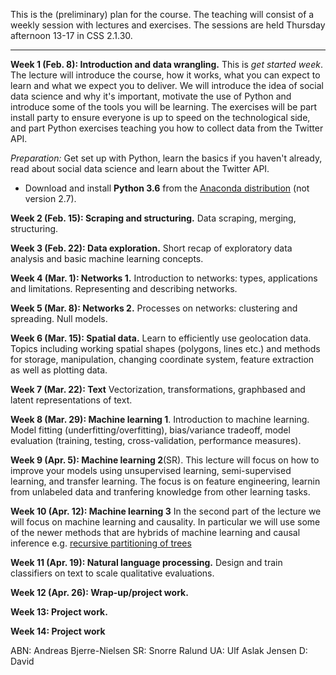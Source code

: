 This is the (preliminary) plan for the course. The teaching will consist of a weekly session with lectures and exercises. The sessions are held Thursday afternoon 13-17 in CSS 2.1.30. 

***

**Week 1 (Feb. 8): Introduction and data wrangling.** This is *get started week*. The lecture will introduce the course, how it works, what you can expect to learn and what we expect you to deliver. We will introduce the idea of social data science and why it's important, motivate the use of Python and introduce some of the tools you will be learning. The exercises will be part install party to ensure everyone is up to speed on the technological side, and part Python exercises teaching you how to collect data from the Twitter API.

*Preparation:* Get set up with Python, learn the basics if you haven't already, read about social data science and learn about the Twitter API.

* Download and install **Python 3.6** from the [Anaconda distribution](https://www.anaconda.com/download/#macos) (not version 2.7).

**Week 2 (Feb. 15): Scraping and structuring.** Data scraping, merging, structuring.

**Week 3 (Feb. 22): Data exploration.** Short recap of exploratory data analysis and basic machine learning concepts.

**Week 4 (Mar. 1): Networks 1.** Introduction to networks: types, applications and limitations. Representing and describing networks.

**Week 5 (Mar. 8): Networks 2.** Processes on networks: clustering and spreading. Null models.

**Week 6 (Mar. 15): Spatial data.** Learn to efficiently use geolocation data. Topics including working spatial shapes (polygons, lines etc.) and methods for storage, manipulation, changing coordinate system, feature extraction as well as plotting data.

**Week 7 (Mar. 22): Text** Vectorization, transformations, graphbased and latent representations of text. 

**Week 8 (Mar. 29): Machine learning 1**. Introduction to machine learning. Model fitting (underfitting/overfitting), bias/variance tradeoff, model evaluation (training, testing, cross-validation, performance measures).

**Week 9 (Apr. 5): Machine learning 2**(SR). This lecture will focus on how to improve your models using unsupervised learning, semi-supervised learning, and transfer learning. The focus is on feature engineering, learnin from unlabeled data and tranfering knowledge from other learning tasks.

**Week 10 (Apr. 12): Machine learning 3** In the second part of the lecture we will focus on machine learning and causality. In particular we will use some of the newer methods that are hybrids of machine learning and causal inference e.g. [recursive partitioning of trees](http://www.pnas.org/content/113/27/7353.full)

**Week 11 (Apr. 19): Natural language processing.** Design and train classifiers on text to scale qualitative evaluations. 

**Week 12 (Apr. 26): Wrap-up/project work.**

**Week 13: Project work.**

**Week 14: Project work**

ABN: Andreas Bjerre-Nielsen
SR: Snorre Ralund
UA: Ulf Aslak Jensen
D: David
